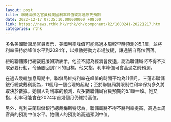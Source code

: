 ```yaml
---
layout: post
title: 聯儲局多名官員料美國利率峰值或高過原先預期
date: 2022-12-17 07:35:10.000000000 +08:00
link: https://news.rthk.hk/rthk/ch/component/k2/1680241-20221217.htm
categories: rthk
---
```


多名美國聯儲局官員表示，美國利率峰值可能高過本周較早時預測的5.1厘，並將利率保持於峰值水平到2024年，以推動勞動力市場放緩，讓通脹自高位回落。

紐約聯儲銀行總裁威廉姆斯表示，他並不認為經濟會衰退，認為聯儲局將不得不採取必要行動，令通脹回到2%的目標。他又指，利率峰值可會高過之前預測。

在過去幾輪加息周期中，聯儲局維持利率在峰值的時間平均為11個月。三藩市聯儲銀行總裁戴利認為，11個月一個合理的起點；至於聯儲局將限制性利率保持多久將取決於數據。她個人對利率的預測，與多數聯儲局官員預期的5.1厘一致。她又指，利率可能會在2024年首幾個月仍維持高位。

另外，克利夫蘭聯儲銀行總裁梅斯特認為，聯儲局將不得不將利率提高，高過本周官員的預測中值水平。她個人的預測略高過預測中值。
